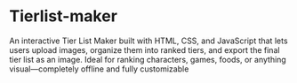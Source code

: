 # Tierlist-maker
An interactive Tier List Maker built with HTML, CSS, and JavaScript that lets users upload images, organize them into ranked tiers, and export the final tier list as an image.  Ideal for ranking characters, games, foods, or anything visual—completely offline and fully customizable
